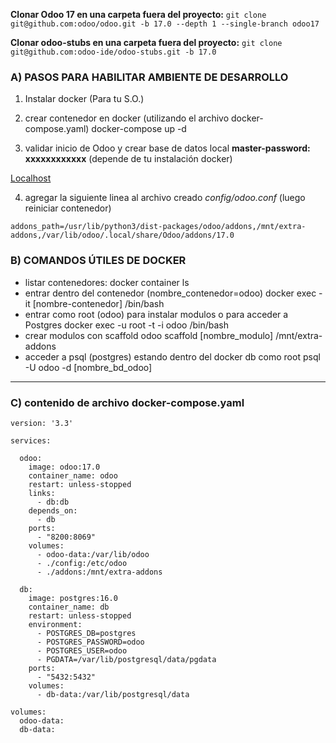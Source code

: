 **Clonar Odoo 17 en una carpeta fuera del proyecto:** `git clone git@github.com:odoo/odoo.git -b 17.0 --depth 1 --single-branch odoo17`

**Clonar odoo-stubs en una carpeta fuera del proyecto:** `git clone git@github.com:odoo-ide/odoo-stubs.git -b 17.0`

### A) PASOS PARA HABILITAR AMBIENTE DE DESARROLLO
1. Instalar docker (Para tu S.O.)

2. crear contenedor en docker (utilizando el archivo docker-compose.yaml)
docker-compose up -d

3. validar inicio de Odoo y crear base de datos local 
**master-password: xxxxxxxxxxxx** (depende de tu instalación docker)

[Localhost](http://127.0.0.1:8200/)

4. agregar la siguiente linea al archivo creado *config/odoo.conf* (luego reiniciar contenedor)

`addons_path=/usr/lib/python3/dist-packages/odoo/addons,/mnt/extra-addons,/var/lib/odoo/.local/share/Odoo/addons/17.0`

### B) COMANDOS ÚTILES DE DOCKER
- listar contenedores:
docker container ls
- entrar dentro del contenedor  (nombre_contenedor=odoo)
docker exec -it [nombre-contenedor] /bin/bash
- entrar como root (odoo) para instalar modulos o para acceder a Postgres
docker exec -u root -t -i odoo /bin/bash
- crear modulos con scaffold 
odoo scaffold [nombre_modulo] /mnt/extra-addons
- acceder a psql (postgres) estando dentro del docker db como root
psql -U odoo -d [nombre_bd_odoo]

---

### C) contenido de archivo docker-compose.yaml

```
version: '3.3'

services:

  odoo:
    image: odoo:17.0
    container_name: odoo
    restart: unless-stopped
    links:
      - db:db    
    depends_on:
      - db
    ports:
      - "8200:8069"
    volumes:
      - odoo-data:/var/lib/odoo
      - ./config:/etc/odoo
      - ./addons:/mnt/extra-addons

  db:
    image: postgres:16.0
    container_name: db
    restart: unless-stopped       
    environment:
      - POSTGRES_DB=postgres
      - POSTGRES_PASSWORD=odoo
      - POSTGRES_USER=odoo
      - PGDATA=/var/lib/postgresql/data/pgdata
    ports:
      - "5432:5432"
    volumes:
      - db-data:/var/lib/postgresql/data

volumes:
  odoo-data:
  db-data:

```
